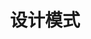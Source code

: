 ---
title: 设计模式
description: A description of this category
image:

# Badge style
style:
    background: "#AAD7D9"
    color: "#fff"
---